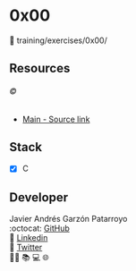 # 0x00
:open_file_folder: training/exercises/0x00/

## Resources
###### :copyright:
* [Main - Source link](https://www.w3resource.com/c-programming-exercises/basic-declarations-and-expressions/index.php)

## Stack
* [x] C

## Developer
Javier Andrés Garzón Patarroyo  
:octocat: [GitHub](https://github.com/javierandresgp/)  
:link: [Linkedin](https://www.linkedin.com/in/javierandresgp/)  
:link: [Twitter](https://twitter.com/javierandresgp0)  
:man_technologist: :books: :computer: :globe_with_meridians:
